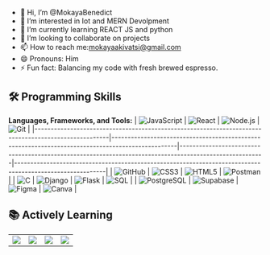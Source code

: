 - 👋 Hi, I’m @MokayaBenedict
- 👀 I’m interested in Iot and MERN Devolpment 
- 🌱 I’m currently learning REACT JS and python
- 💞️ I’m looking to collaborate on projects
- 📫 How to reach me:mokayaakivatsi@gmail.com
- 😄 Pronouns: Him
- ⚡ Fun fact: Balancing my code with fresh brewed espresso.
## 🛠 Programming Skills  
**Languages, Frameworks, and Tools:** 
| ![JavaScript](https://img.shields.io/badge/-JavaScript-black?style=for-the-badge&logo=javascript) | ![React](https://img.shields.io/badge/-React-black?style=for-the-badge&logo=react) | ![Node.js](https://img.shields.io/badge/-Node.js-black?style=for-the-badge&logo=node.js) | ![Git](https://img.shields.io/badge/-Git-black?style=for-the-badge&logo=git) |
|-----------------------------------------------------------------------------------------------------|--------------------------------------------------------------------------------------------------|--------------------------------------------------------------------------------------------------------|----------------------------------------------------------------------------------------------------------|
| ![GitHub](https://img.shields.io/badge/-GitHub-black?style=for-the-badge&logo=github)               | ![CSS3](https://img.shields.io/badge/-CSS3-black?style=for-the-badge&logo=css3)                 | ![HTML5](https://img.shields.io/badge/-HTML5-black?style=for-the-badge&logo=html5)                     | ![Postman](https://img.shields.io/badge/-Postman-black?style=for-the-badge&logo=postman)                 |
| ![C](https://img.shields.io/badge/-C-black?style=for-the-badge&logo=c)                | ![Django](https://img.shields.io/badge/-Django-black?style=for-the-badge&logo=django)             | ![Flask](https://img.shields.io/badge/-Flask-black?style=for-the-badge&logo=flask)                       | ![SQL](https://img.shields.io/badge/-SQL-black?style=for-the-badge&logo=postgresql)                      |
| ![PostgreSQL](https://img.shields.io/badge/-PostgreSQL-black?style=for-the-badge&logo=postgresql)   | ![Supabase](https://img.shields.io/badge/-Supabase-black?style=for-the-badge&logo=supabase)       | ![Figma](https://img.shields.io/badge/-Figma-black?style=for-the-badge&logo=figma)                       | ![Canva](https://img.shields.io/badge/-Canva-black?style=for-the-badge&logo=canva)                        |



## 📚 Actively Learning  

<table>
  <tr>
    <td><img src="https://img.shields.io/badge/-JavaScript-F7DF1E?style=flat&logo=javascript&logoColor=black"></td>
    <td><img src="https://img.shields.io/badge/-React-61DAFB?style=flat&logo=react&logoColor=black"></td>
    <td><img src="https://img.shields.io/badge/-C-A8B9CC?style=flat&logo=c&logoColor=white"></td>
    <td><img src="https://img.shields.io/badge/-Python-3776AB?style=flat&logo=python&logoColor=white"></td>
  </tr>
</table>


<!---
MokayaBenedict/MokayaBenedict is a ✨ special ✨ repository because its `README.md` (this file) appears on your GitHub profile.
You can click the Preview link to take a look at your changes.
--->
